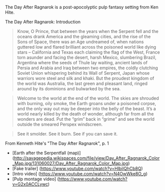 The Day After Ragnarok is a post-apocolyptic pulp fantasy setting from Ken Hite.

The Day After Ragnarok: Introduction

> Know, O Prince, that between the years when the Serpent fell and the oceans drank America and the gleaming cities, and the rise of the Sons of Space, there was an Age undreamed of, when nations guttered low and flared brilliant across the poisoned world like dying stars – California and Texas each claiming the flag of the West, France torn asunder and facing the desert, harsh Mexico, slumbering Brazil, Argentina where the seeds of Thule lay waiting, ancient lands of Persia and Arabia and Iraq between two empires, the coldly clutching Soviet Union whispering behind its Wall of Serpent, Japan whose warriors wore steel and silk and khaki. But the proudest kingdom of the world was Australia, the last green and pleasant land, ringed around by its dominions and bulwarked by the sea.

> Welcome to the world at the end of the world. The skies are shrouded with burning, oily smoke, the Earth groans under a poisoned corpse, and the only way out may be deeper into the belly of the beast. It’s a world nearly killed by the death of wonder, although far from all the wonders are dead. Put the “grim” back in “grime” and see the world outside the smeared Perspex windscreen.

> See it smolder. See it burn. See if you can save it. 

From Kenneth Hite's "The Day After Ragnarok", p. 1

* [Earth after the Serpentfall (map)]  (http://savagepedia.wikispaces.com/file/view/Day_After_Ragnarok_Color_Map.jpg/131060027/Day_After_Ragnarok_Color_Map.jpg)
* [Fake trailer] (https://www.youtube.com/watch?v=HlbiIQhCb8Q)
* [Intro video] (https://www.youtube.com/watch?v=N4OwWke8O_g)
* [Pulp montage video] (https://www.youtube.com/watch?v=G2x0ACCLywc)
